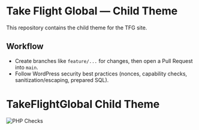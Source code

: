 # Take Flight Global — Child Theme

This repository contains the child theme for the TFG site.

## Workflow
- Create branches like `feature/...` for changes, then open a Pull Request into `main`.
- Follow WordPress security best practices (nonces, capability checks, sanitization/escaping, prepared SQL).

# TakeFlightGlobal Child Theme

![PHP Checks](https://github.com/dback397/takeflightglobal-wp/actions/workflows/php-checks.yml/badge.svg)
